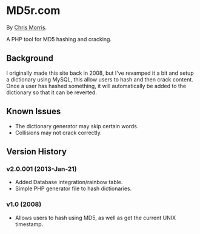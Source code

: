 # MD5r.com

By [Chris Morris](http://chrismorris.org).

A PHP tool for MD5 hashing and cracking.

Background
----------
I originally made this site back in 2008, but I've revamped it a bit and setup a dictionary using MySQL, this allow users to hash and then crack content. Once a user has hashed something, it will automatically be added to the dictionary so that it can be reverted.

Known Issues
------------
- The dictionary generator may skip certain words.
- Collisions may not crack correctly.

Version History
---------------
### v2.0.001 (2013-Jan-21)
- Added Database integration/rainbow table.
- Simple PHP generator file to hash dictionaries.

### v1.0 (2008)
- Allows users to hash using MD5, as well as get the current UNIX timestamp.
